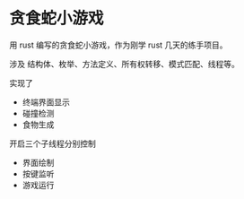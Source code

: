 # 贪食蛇小游戏

用 rust 编写的贪食蛇小游戏，作为刚学 rust 几天的练手项目。

涉及 结构体、枚举、方法定义、所有权转移、模式匹配、线程等。

实现了

* 终端界面显示
* 碰撞检测
* 食物生成

开启三个子线程分别控制

* 界面绘制
* 按键监听
* 游戏运行


